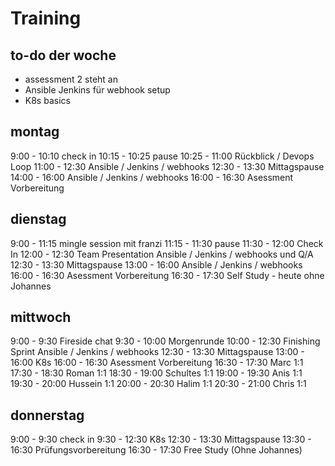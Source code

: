 # Training

## to-do der woche

* assessment 2 steht an
* Ansible Jenkins für webhook setup
* K8s basics

## montag

9:00 - 10:10 check in
10:15 - 10:25 pause
10:25 - 11:00 Rückblick / Devops Loop
11:00 - 12:30 Ansible / Jenkins / webhooks
12:30 - 13:30 Mittagspause
14:00 - 16:00 Ansible / Jenkins / webhooks
16:00 - 16:30 Asessment Vorbereitung

## dienstag

9:00 - 11:15 mingle session mit franzi
11:15 - 11:30 pause
11:30 - 12:00 Check In
12:00 - 12:30 Team Presentation Ansible / Jenkins / webhooks und Q/A
12:30 - 13:30 Mittagspause
13:00 - 16:00 Ansible / Jenkins / webhooks
16:00 - 16:30 Asessment Vorbereitung
16:30 - 17:30 Self Study - heute ohne Johannes

## mittwoch

9:00 - 9:30 Fireside chat
9:30 - 10:00 Morgenrunde
10:00 - 12:30 Finishing Sprint Ansible / Jenkins / webhooks
12:30 - 13:30 Mittagspause
13:00 - 16:00 K8s
16:00 - 16:30 Asessment Vorbereitung
16:30 - 17:30 Marc 1:1
17:30 - 18:30 Roman 1:1
18:30 - 19:00 Schultes 1:1
19:00 - 19:30 Anis 1:1
19:30 - 20:00 Hussein 1:1
20:00 - 20:30 Halim 1:1
20:30 - 21:00 Chris 1:1

## donnerstag

9:00 - 9:30 check in
9:30 - 12:30 K8s
12:30 - 13:30 Mittagspause
13:30 - 16:30 Prüfungsvorbereitung
16:30 - 17:30 Free Study (Ohne Johannes)
